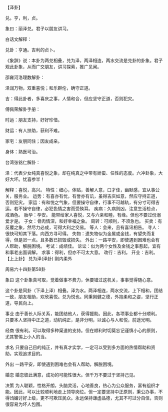 【泽卦】

兑。亨，利，贞。

象曰：丽泽兑。君子以朋友讲习。

白话文解释：

兑卦：亨通。吉利的贞卜。

《象辞》说：本卦为两兑相叠，兑为泽，两泽相连，两水交流是兑卦的卦象。君子观此卦象，从而广交朋友，讲习探索，推广见闻。

邵雍河洛理数解卦：

泽润万物，双重喜悦；和乐群伦，确守正道。

吉：得此卦者，多喜庆之事，人情和合，但应坚守正道，否则犯灾。

傅佩荣解卦手册：

时运：朋友支持，好好珍惜。

财运：有人扶助，获利不难。

家宅：友朋同住；因友成亲。

身体：熟医可治。

台湾张铭仁解卦：

泽：代表少女纯真喜悦之象，却在纯真之中带有娇蛮、任性的态度。六冲卦象，大好大坏。忧喜参半！

解释：喜悦，高兴。
特性：细心，体贴，善解人意，口才佳，幽默感，宜从事公关，服务业。
运势：有喜亦有忧，有誉亦有讥，虽得吉庆如意，然应守持正道，否则犯灾。
家运：有和悦之气象，但要操守自律，行事不可越轨，有分寸可得吉运。若不操守自律，必犯色情之害而受殃耳。
疾病：久病则凶，注意生活检点，戒酒色。
胎孕：孕安。 能带给家人喜悦，又与六亲和睦，有缘。但也不要过份溺爱才是。
子女：骨肉情深，和好幸福之象。
周转：可顺利，不须急也。
买卖：有反覆之象，然尽力必成，可得大利之交易。
等人：会来，且有喜讯相告。
寻人：很快可知其下落。向西方寻可得。
失物：遗失物似为金属或金钱，有望失而复得，但是迟一点。且多数已损毁或损失。
外出：一路平安，即使遇到困难也会有人帮助，解脱困境。
考试：成绩佳。
诉讼：似为两个女性及金钱之事惹起，宜有和事老出面调解。
求事：得利，但亦不可太大意。
改行：吉利。
开业：吉利。
【上上卦】 兑为泽(泽卦) 刚内柔外

周易六十四卦第58卦

象曰 这个卦象真可取，觉着做事不费力，休要错过这机关，事事觉得随心意。

这个卦是同卦（下泽上泽）相叠。泽为水。两泽相连，两水交流，上下相和，团结一致，朋友相助，欢欣喜悦。兑为悦也。同秉刚健之德，外抱柔和之姿，坚行正道，导民向上。

事业 由于善长人际关系，能团结他人，获得援助。因此，各项事业都十分顺利。只要本人坚持中正之道，动机纯正，是非分明，以诚心与人和悦，前途光明。

经商 很有利。可以取得多种渠道的支持。但在顺利时切莫忘记谨慎小心的原则，尤其警惕上小人的当。

求名 只要自己目的纯正，并有真才实学，一定可以受到多方面的热情帮助和资助，实现追求目的。

外出 一路平安，即使遇到困难也会有人帮助，解脱困境。

婚恋 婚恋彼此满意，成功的可能性很大。但千万不要过于坚持己见。

决策 为人聪颖，性格开朗，头脑灵活，心地善良，热心为公众服务，富有组织才能。因此，可以比较顺利地走上领导岗位。但一定要坚持中正原则，秉公办事，不得诌媚讨好上级，更不可欺压民众。永远保持谦虚品德，尤其不可过分自信，否则很容易为坏人包围。
